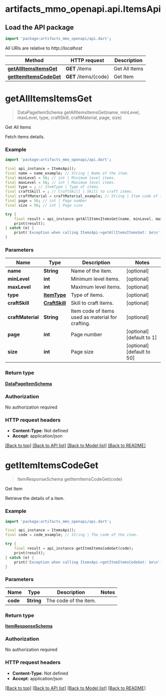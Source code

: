 # artifacts_mmo_openapi.api.ItemsApi

## Load the API package
```dart
import 'package:artifacts_mmo_openapi/api.dart';
```

All URIs are relative to *http://localhost*

Method | HTTP request | Description
------------- | ------------- | -------------
[**getAllItemsItemsGet**](ItemsApi.md#getallitemsitemsget) | **GET** /items | Get All Items
[**getItemItemsCodeGet**](ItemsApi.md#getitemitemscodeget) | **GET** /items/{code} | Get Item


# **getAllItemsItemsGet**
> DataPageItemSchema getAllItemsItemsGet(name, minLevel, maxLevel, type, craftSkill, craftMaterial, page, size)

Get All Items

Fetch items details.

### Example
```dart
import 'package:artifacts_mmo_openapi/api.dart';

final api_instance = ItemsApi();
final name = name_example; // String | Name of the item.
final minLevel = 56; // int | Minimum level items.
final maxLevel = 56; // int | Maximum level items.
final type = ; // ItemType | Type of items.
final craftSkill = ; // CraftSkill | Skill to craft items.
final craftMaterial = craftMaterial_example; // String | Item code of items used as material for crafting.
final page = 56; // int | Page number
final size = 56; // int | Page size

try {
    final result = api_instance.getAllItemsItemsGet(name, minLevel, maxLevel, type, craftSkill, craftMaterial, page, size);
    print(result);
} catch (e) {
    print('Exception when calling ItemsApi->getAllItemsItemsGet: $e\n');
}
```

### Parameters

Name | Type | Description  | Notes
------------- | ------------- | ------------- | -------------
 **name** | **String**| Name of the item. | [optional] 
 **minLevel** | **int**| Minimum level items. | [optional] 
 **maxLevel** | **int**| Maximum level items. | [optional] 
 **type** | [**ItemType**](.md)| Type of items. | [optional] 
 **craftSkill** | [**CraftSkill**](.md)| Skill to craft items. | [optional] 
 **craftMaterial** | **String**| Item code of items used as material for crafting. | [optional] 
 **page** | **int**| Page number | [optional] [default to 1]
 **size** | **int**| Page size | [optional] [default to 50]

### Return type

[**DataPageItemSchema**](DataPageItemSchema.md)

### Authorization

No authorization required

### HTTP request headers

 - **Content-Type**: Not defined
 - **Accept**: application/json

[[Back to top]](#) [[Back to API list]](../README.md#documentation-for-api-endpoints) [[Back to Model list]](../README.md#documentation-for-models) [[Back to README]](../README.md)

# **getItemItemsCodeGet**
> ItemResponseSchema getItemItemsCodeGet(code)

Get Item

Retrieve the details of a item.

### Example
```dart
import 'package:artifacts_mmo_openapi/api.dart';

final api_instance = ItemsApi();
final code = code_example; // String | The code of the item.

try {
    final result = api_instance.getItemItemsCodeGet(code);
    print(result);
} catch (e) {
    print('Exception when calling ItemsApi->getItemItemsCodeGet: $e\n');
}
```

### Parameters

Name | Type | Description  | Notes
------------- | ------------- | ------------- | -------------
 **code** | **String**| The code of the item. | 

### Return type

[**ItemResponseSchema**](ItemResponseSchema.md)

### Authorization

No authorization required

### HTTP request headers

 - **Content-Type**: Not defined
 - **Accept**: application/json

[[Back to top]](#) [[Back to API list]](../README.md#documentation-for-api-endpoints) [[Back to Model list]](../README.md#documentation-for-models) [[Back to README]](../README.md)

